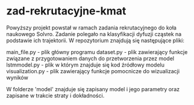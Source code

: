# zad-rekrutacyjne-kmat
 
 Powyższy projekt powstał w ramach zadania rekrutacyjnego do koła naukowego Solvro. Zadanie polegało na klasyfikacji dyfuzji cząstek na podstawie ich trajektorii. W repozytorium znajdują się następujące pliki:
 
 main_file.py - plik główny programu 
 dataset.py - plik zawierający funkcje związane z przygotowaniem danych do przetworzenia przez model
 lstmmodel.py - plik w którym znajduje się kod źródłowy modelu
 visualization.py - plik zawierający funkcje pomocnicze do wizualizacji wyników

W folderze 'model' znajduje się zapisany model i jego parametry oraz zapisane w trakcie straty i dokładności.
